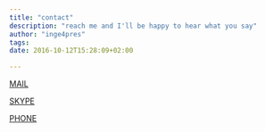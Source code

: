 ```yaml
---
title: "contact"
description: "reach me and I'll be happy to hear what you say"
author: "inge4pres"
tags:
date: 2016-10-12T15:28:09+02:00

---
```


[MAIL](mailto:fgualazzi@gmail.com "") 

[SKYPE](francesco.gualazzi "")

[PHONE](tel:+393480171936 "")

